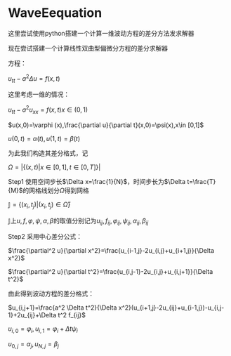 # WaveEequation
这里尝试使用python搭建一个计算一维波动方程的差分方法发求解器

现在尝试搭建一个计算线性双曲型偏微分方程的差分求解器

方程：

$u_{tt}-a^{2}\Delta u=f(x,t)$

这里考虑一维的情况：

$u_{tt}-a^2 u_{xx}=f(x,t) x\in (0,1)$

$u(x,0)=\varphi (x),\frac{\partial u}{\partial t}(x,0)=\psi(x),x\in [0,1]$

$u(0,t)=\alpha (t),u(1,t)=\beta(t)$

为此我们构造其差分格式，记

$\Omega=|\{(x,t)|x\in [0,1],t\in [0,T]\}|$

Step1 使用空间步长$\Delta x=\frac{1}{N}$，时间步长为$\Delta t=\frac{T}{M}$的网格线划分$\Omega$得到网格

$\mathbb{J}=\{(x_i,t_j)|(x_i,t_j)\in\bar{\Omega}\}$

$\mathbb{J}$上$u,f,\varphi,\psi,\alpha,\beta$的取值分别记为$u_{ij},f_{ij},\varphi_{ij},\psi_{ij},\alpha_{ij},\beta_{ij}$

Step2 采用中心差分公式：

$\frac{\partial^2 u}{\partial x^2}=\frac{u_{i-1,j}-2u_{i,j}+u_{i+1,j}}{\Delta x^2}$

$\frac{\partial^2 u}{\partial t^2}=\frac{u_{i,j-1}-2u_{i,j}+u_{i,j+1}}{\Delta t^2}$

由此得到波动方程的差分格式：

$u_{i,j+1}=\frac{a^2 \Delta t^2}{\Delta x^2}(u_{i+1,j}-2u_{ij}+u_{i-1,j})-u_{i,j-1}+2u_{ij}+\Delta t^2 f_{ij}$

$u_{i,0}=\varphi_{i},u_{i,1}=\varphi_{i}+\Delta t\psi_{i}$

$u_{0,j}=\alpha_{j},u_{N,j}=\beta_{j}$
